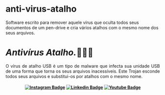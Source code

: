 # anti-virus-atalho
Software escrito para remover aquele vírus que oculta todos seus documentos de um pen-drive e cria vários atalhos com o mesmo nome dos seus arquivos.
# <i>Antivírus Atalho.</i>👨🏻‍💻
<p align="justify">O vírus de atalho USB é um tipo de malware que infecta sua unidade USB de uma forma que torna os seus arquivos inacessíveis. Este Trojan esconde todos seus arquivos e substitui-os por atalhos com o mesmo nome.</p>

<h4 align="center">

[![Instagram Badge](https://img.shields.io/badge/Instagram-E4405F?style=for-the-badge&logo=instagram&logoColor=white)](https://www.instagram.com/hackthreat/)
[![Linkedin Badge](https://img.shields.io/badge/-Linkedin-blue?style=for-the-badge&logo=Linkedin&logoColor=white)](https://www.linkedin.com/in/hackthreat/)
[![Youtube Badge](https://img.shields.io/badge/YouTube-FF0000?style=for-the-badge&logo=youtube&logoColor=white)](https://www.youtube.com/@h4ckthreat)
 
</h4>
